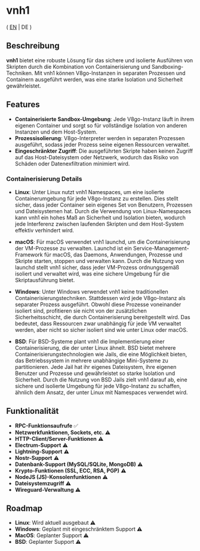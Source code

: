 # vnh1

( [EN](../main/README.md) | DE )

## Beschreibung

**vnh1** bietet eine robuste Lösung für das sichere und isolierte Ausführen von Skripten durch die Kombination von Containerisierung und Sandboxing-Techniken. Mit vnh1 können V8go-Instanzen in separaten Prozessen und Containern ausgeführt werden, was eine starke Isolation und Sicherheit gewährleistet.

## Features

- **Containerisierte Sandbox-Umgebung**: Jede V8go-Instanz läuft in ihrem eigenen Container und sorgt so für vollständige Isolation von anderen Instanzen und dem Host-System.
- **Prozessisolierung**: V8go-Interpreter werden in separaten Prozessen ausgeführt, sodass jeder Prozess seine eigenen Ressourcen verwaltet.
- **Eingeschränkter Zugriff**: Die ausgeführten Skripte haben keinen Zugriff auf das Host-Dateisystem oder Netzwerk, wodurch das Risiko von Schäden oder Datenexfiltration minimiert wird.

### Containerisierung Details

- **Linux**:
  Unter Linux nutzt vnh1 Namespaces, um eine isolierte Containerumgebung für jede V8go-Instanz zu erstellen. Dies stellt sicher, dass jeder Container sein eigenes Set von Benutzern, Prozessen und Dateisystemen hat. Durch die Verwendung von Linux-Namespaces kann vnh1 ein hohes Maß an Sicherheit und Isolation bieten, wodurch jede Interferenz zwischen laufenden Skripten und dem Host-System effektiv verhindert wird.

- **macOS**:
  Für macOS verwendet vnh1 launchd, um die Containerisierung der VM-Prozesse zu verwalten. Launchd ist ein Service-Management-Framework für macOS, das Daemons, Anwendungen, Prozesse und Skripte starten, stoppen und verwalten kann. Durch die Nutzung von launchd stellt vnh1 sicher, dass jeder VM-Prozess ordnungsgemäß isoliert und verwaltet wird, was eine sichere Umgebung für die Skriptausführung bietet.

- **Windows**:
  Unter Windows verwendet vnh1 keine traditionellen Containerisierungstechniken. Stattdessen wird jede V8go-Instanz als separater Prozess ausgeführt. Obwohl diese Prozesse voneinander isoliert sind, profitieren sie nicht von der zusätzlichen Sicherheitsschicht, die durch Containerisierung bereitgestellt wird. Das bedeutet, dass Ressourcen zwar unabhängig für jede VM verwaltet werden, aber nicht so sicher isoliert sind wie unter Linux oder macOS.

- **BSD**:
  Für BSD-Systeme plant vnh1 die Implementierung einer Containerisierung, die der unter Linux ähnelt. BSD bietet mehrere Containerisierungstechnologien wie Jails, die eine Möglichkeit bieten, das Betriebssystem in mehrere unabhängige Mini-Systeme zu partitionieren. Jede Jail hat ihr eigenes Dateisystem, ihre eigenen Benutzer und Prozesse und gewährleistet so starke Isolation und Sicherheit. Durch die Nutzung von BSD Jails zielt vnh1 darauf ab, eine sichere und isolierte Umgebung für jede V8go-Instanz zu schaffen, ähnlich dem Ansatz, der unter Linux mit Namespaces verwendet wird.

## Funktionalität

- **RPC-Funktionsaufrufe** ✅
- **Netzwerkfunktionen, Sockets, etc.** ⚠️
- **HTTP-Client/Server-Funktionen** ⚠️
- **Electrum-Support** ⚠️
- **Lightning-Support** ⚠️
- **Nostr-Support** ⚠️
- **Datenbank-Support (MySQL/SQLite, MongoDB)** ⚠️
- **Krypto-Funktionen (SSL, ECC, RSA, PGP)** ⚠️
- **NodeJS (JS)-Konsolenfunktionen** ⚠️
- **Dateisystemzugriff** ⚠️
- **Wireguard-Verwaltung** ⚠️

## Roadmap

- **Linux**: Wird aktuell ausgebaut ⚠️
- **Windows**: Geplant mit eingeschränktem Support ⚠️
- **MacOS**: Geplanter Support ⚠️
- **BSD**: Geplanter Support ⚠️
